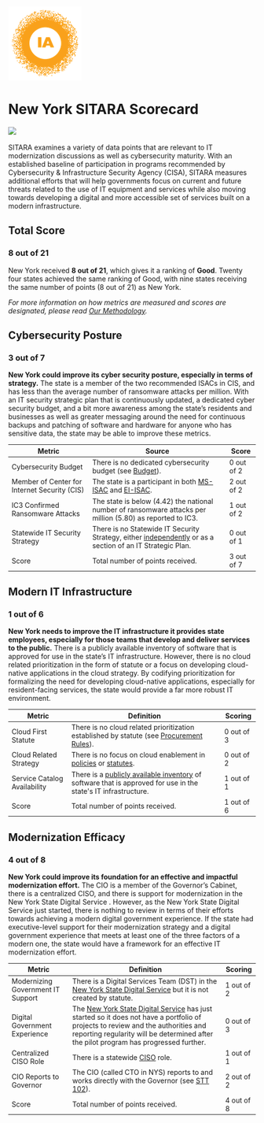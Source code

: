 ![image](https://github.com/internetassociation/SITARA/blob/main/Assets/IA_Mark.png)

# New York SITARA Scorecard

<img src="https://upload.wikimedia.org/wikipedia/commons/thumb/1/1a/Flag_of_New_York.svg/640px-Flag_of_New_York.svg.png" width="100" />

SITARA examines a variety of data points that are relevant to IT modernization discussions as well as cybersecurity maturity. With an established baseline of participation in programs recommended by Cybersecurity & Infrastructure Security Agency (CISA), SITARA measures additional efforts that will help governments focus on current and future threats related to the use of IT equipment and services while also moving towards developing a digital and more accessible set of services built on a modern infrastructure.

## Total Score

### 8 out of 21

New York received **8 out of 21**, which gives it a ranking of **Good**. Twenty four states achieved the same ranking of Good, with nine states receiving the same number of points (8 out of 21) as New York.

*For more information on how metrics are measured and scores are designated, please read [Our Methodology](https://github.com/internetassociation/SITARA/blob/main/Data/Individual-Data/Our-Methodology.md).*

## Cybersecurity Posture

### 3 out of 7

**New York could improve its cyber security posture, especially in terms of strategy.** The state is a member of the two recommended ISACs in CIS, and has less than the average number of ransomware attacks per million. With an IT security strategic plan that is continuously updated, a dedicated cyber security budget, and a bit more awareness among the state’s residents and businesses as well as greater messaging around the need for continuous backups and patching of software and hardware for anyone who has sensitive data, the state may be able to improve these metrics.

Metric | Source | Score
--- | --- | ---
Cybersecurity Budget | There is no dedicated cybersecurity budget (see [Budget](https://www.budget.ny.gov/pubs/archive/fy21/enac/fy21-enacted-cpfp.pdf)). | 0 out of 2
Member of Center for Internet Security (CIS) | The state is a participant in both [MS-ISAC](https://www.cisecurity.org/partners-state-government/) and [EI-ISAC](https://www.cisecurity.org/ei-isac/partners-ei-isac/). | 2 out of 2
IC3 Confirmed Ransomware Attacks | The state is below (4.42) the national number of ransomware attacks per million (5.80) as reported to IC3. | 1 out of 2
Statewide IT Security Strategy | There is no Statewide IT Security Strategy, either [independently](https://its.ny.gov/welcome-nys-chief-information-security-office) or as a section of an IT Strategic Plan. | 0 out of 1
Score | Total number of points received. | 3 out of 7

## Modern IT Infrastructure

### 1 out of 6

**New York needs to improve the IT infrastructure it provides state employees, especially for those teams that develop and deliver services to the public.** There is a publicly available inventory of software that is approved for use in the state’s IT infrastructure. However, there is no cloud related prioritization in the form of statute or a focus on developing cloud-native applications in the cloud strategy. By codifying prioritization for formalizing the need for developing cloud-native applications, especially for resident-facing services, the state would provide a far more robust IT environment.

Metric | Definition | Scoring
--- | --- | ---
Cloud First Statute | There is no cloud related prioritization established by statute (see [Procurement Rules](https://its.ny.gov/nys-procurement-rules-and-guidelines)). | 0 out of 3
Cloud Related Strategy | There is no focus on cloud enablement in [policies](https://its.ny.gov/document/process-establishing-enterprise-information-technology-standards) or [statutes](https://its.ny.gov/laws-regulations-and-notices). | 0 out of 2
Service Catalog Availability | There is a [publicly available inventory](https://its.ny.gov/service-rates) of software that is approved for use in the state's IT infrastructure. | 1 out of 1
Score | Total number of points received. | 1 out of 6

## Modernization Efficacy

### 4 out of 8

**New York could improve its foundation for an effective and impactful modernization effort.** The CIO is a member of the Governor’s Cabinet, there is a centralized CISO, and there is support for modernization in the New York State Digital Service . However, as the New York State Digital Service just started, there is nothing to review in terms of their efforts towards achieving a modern digital government experience. If the state had executive-level support for their modernization strategy and a digital government experience that meets at least one of the three factors of a modern one, the state would have a framework for an effective IT modernization effort.

Metric | Definition | Scoring
--- | --- | ---
Modernizing Government IT Support | There is a Digital Services Team (DST) in the [New York State Digital Service](https://ogs.ny.gov/new-york-state-digital-service) but it is not created by statute. | 1 out of 2
Digital Government Experience | The [New York State Digital Service](https://ogs.ny.gov/new-york-state-digital-service) has just started so it does not have a portfolio of projects to review and the authorities and reporting regularity will be determined after the pilot program has progressed further. | 0 out of 3
Centralized CISO Role  | There is a statewide [CISO](https://its.ny.gov/welcome-nys-chief-information-security-office) role. | 1 out of 1
CIO Reports to Governor | The CIO (called CTO in NYS) reports to and works directly with the Governor (see [STT 102](http://public.leginfo.state.ny.us/lawssrch.cgi?NVLWO:)). | 2 out of 2
Score | Total number of points received. | 4 out of 8